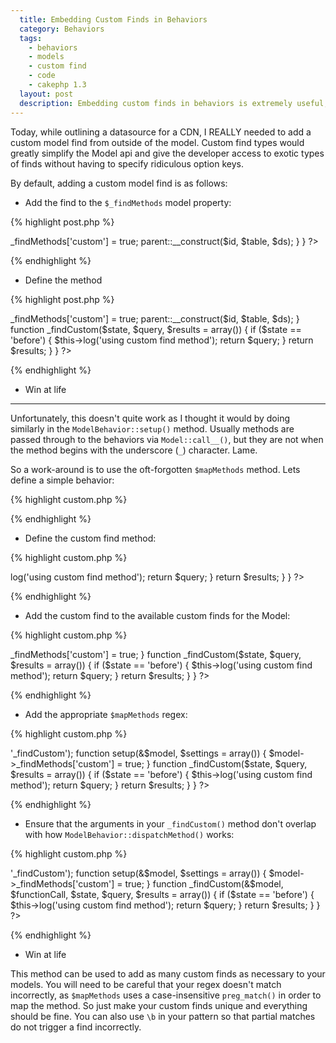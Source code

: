 ```yaml
---
  title: Embedding Custom Finds in Behaviors
  category: Behaviors
  tags:
    - behaviors
    - models
    - custom find
    - code
    - cakephp 1.3
  layout: post
  description: Embedding custom finds in behaviors is extremely useful, but not the most straight-forward thing to do. Here's how.
---
```


Today, while outlining a datasource for a CDN, I REALLY needed to add a custom model find from outside of the model. Custom find types would greatly simplify the Model api and give the developer access to exotic types of finds without having to specify ridiculous option keys.

<!-- end_preview -->

By default, adding a custom model find is as follows:

* Add the find to the `$_findMethods` model property:

{% highlight post.php %}
<?php
class Post extends Model {
    function __construct($id = false, $table = null, $ds = null) {
        $this->_findMethods['custom'] = true;

        parent::__construct($id, $table, $ds);
    }
}
?>
{% endhighlight %}

* Define the method

{% highlight post.php %}
<?php
class Post extends Model {
    function __construct($id = false, $table = null, $ds = null) {
        $this->_findMethods['custom'] = true;

        parent::__construct($id, $table, $ds);
    }

    function _findCustom($state, $query, $results = array()) {
        if ($state == 'before') {
            $this->log('using custom find method');
            return $query;
        }
        return $results;
    }
}
?>
{% endhighlight %}

* Win at life

* * *

Unfortunately, this doesn't quite work as I thought it would by doing similarly in the `ModelBehavior::setup()` method. Usually methods are passed through to the behaviors via `Model::call__()`, but they are not when the method begins with the underscore (`_`) character. Lame.

So a work-around is to use the oft-forgotten `$mapMethods` method. Lets define a simple behavior:

{% highlight custom.php %}
<?php
class CustomBehavior extends ModelBehavior {
    var $mapMethods = array();

    function setup(&$model, $settings = array()) {
    }
}
?>
{% endhighlight %}

* Define the custom find method:

{% highlight custom.php %}
<?php
class CustomBehavior extends ModelBehavior {
    var $mapMethods = array();

    function setup(&$model, $settings = array()) {
    }

    function _findCustom($state, $query, $results = array()) {
        if ($state == 'before') {
            $this->log('using custom find method');
            return $query;
        }
        return $results;
    }
}
?>
{% endhighlight %}

* Add the custom find to the available custom finds for the Model:

{% highlight custom.php %}
<?php
class CustomBehavior extends ModelBehavior {
    var $mapMethods = array();

    function setup(&$model, $settings = array()) {
        $model->_findMethods['custom'] = true;
    }

    function _findCustom($state, $query, $results = array()) {
        if ($state == 'before') {
            $this->log('using custom find method');
            return $query;
        }
        return $results;
    }
}
?>
{% endhighlight %}

* Add the appropriate `$mapMethods` regex:

{% highlight custom.php %}
<?php
class CustomBehavior extends ModelBehavior {
    var $mapMethods = array('/\b_findCustom\b/' => '_findCustom');

    function setup(&$model, $settings = array()) {
        $model->_findMethods['custom'] = true;
    }

    function _findCustom($state, $query, $results = array()) {
        if ($state == 'before') {
            $this->log('using custom find method');
            return $query;
        }
        return $results;
    }
}
?>
{% endhighlight %}

* Ensure that the arguments in your `_findCustom()` method don't overlap with how `ModelBehavior::dispatchMethod()` works:

{% highlight custom.php %}
<?php
class CustomBehavior extends ModelBehavior {
    var $mapMethods = array('/\b_findCustom\b/' => '_findCustom');

    function setup(&$model, $settings = array()) {
        $model->_findMethods['custom'] = true;
    }

    function _findCustom(&$model, $functionCall, $state, $query, $results = array()) {
        if ($state == 'before') {
            $this->log('using custom find method');
            return $query;
        }
        return $results;
    }
}
?>
{% endhighlight %}

* Win at life

This method can be used to add as many custom finds as necessary to your models. You will need to be careful that your regex doesn't match incorrectly, as `$mapMethods` uses a case-insensitive `preg_match()` in order to map the method. So just make your custom finds unique and everything should be fine. You can also use `\b` in your pattern so that partial matches do not trigger a find incorrectly.